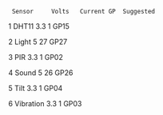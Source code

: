      Sensor     Volts   Current GP  Suggested
1    DHT11      3.3     1           GP15

2    Light      5       27          GP27

3    PIR        3.3     1           GP02

4    Sound      5       26          GP26

5    Tilt       3.3     1           GP04

6    Vibration  3.3     1           GP03

